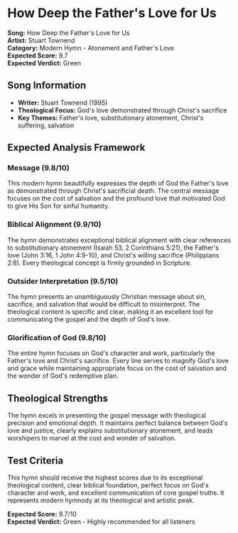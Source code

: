 # How Deep the Father's Love for Us

**Song:** How Deep the Father's Love for Us  
**Artist:** Stuart Townend  
**Category:** Modern Hymn - Atonement and Father's Love  
**Expected Score:** 9.7  
**Expected Verdict:** Green  

## Song Information
- **Writer:** Stuart Townend (1995)
- **Theological Focus:** God's love demonstrated through Christ's sacrifice
- **Key Themes:** Father's love, substitutionary atonement, Christ's suffering, salvation

## Expected Analysis Framework

### Message (9.8/10)
This modern hymn beautifully expresses the depth of God the Father's love as demonstrated through Christ's sacrificial death. The central message focuses on the cost of salvation and the profound love that motivated God to give His Son for sinful humanity.

### Biblical Alignment (9.9/10)
The hymn demonstrates exceptional biblical alignment with clear references to substitutionary atonement (Isaiah 53, 2 Corinthians 5:21), the Father's love (John 3:16, 1 John 4:9-10), and Christ's willing sacrifice (Philippians 2:8). Every theological concept is firmly grounded in Scripture.

### Outsider Interpretation (9.5/10)
The hymn presents an unambiguously Christian message about sin, sacrifice, and salvation that would be difficult to misinterpret. The theological content is specific and clear, making it an excellent tool for communicating the gospel and the depth of God's love.

### Glorification of God (9.8/10)
The entire hymn focuses on God's character and work, particularly the Father's love and Christ's sacrifice. Every line serves to magnify God's love and grace while maintaining appropriate focus on the cost of salvation and the wonder of God's redemptive plan.

## Theological Strengths
The hymn excels in presenting the gospel message with theological precision and emotional depth. It maintains perfect balance between God's love and justice, clearly explains substitutionary atonement, and leads worshipers to marvel at the cost and wonder of salvation.

## Test Criteria
This hymn should receive the highest scores due to its exceptional theological content, clear biblical foundation, perfect focus on God's character and work, and excellent communication of core gospel truths. It represents modern hymnody at its theological and artistic peak.

**Expected Score:** 9.7/10  
**Expected Verdict:** Green - Highly recommended for all listeners

